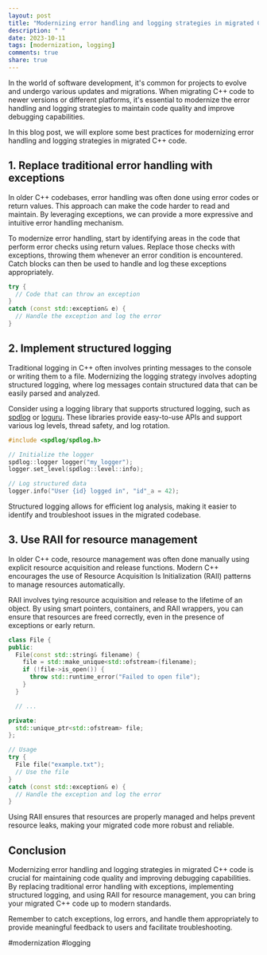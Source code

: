 ```yaml
---
layout: post
title: "Modernizing error handling and logging strategies in migrated C++ code"
description: " "
date: 2023-10-11
tags: [modernization, logging]
comments: true
share: true
---
```


In the world of software development, it's common for projects to evolve and undergo various updates and migrations. When migrating C++ code to newer versions or different platforms, it's essential to modernize the error handling and logging strategies to maintain code quality and improve debugging capabilities.

In this blog post, we will explore some best practices for modernizing error handling and logging strategies in migrated C++ code.

## 1. Replace traditional error handling with exceptions

In older C++ codebases, error handling was often done using error codes or return values. This approach can make the code harder to read and maintain. By leveraging exceptions, we can provide a more expressive and intuitive error handling mechanism.

To modernize error handling, start by identifying areas in the code that perform error checks using return values. Replace those checks with exceptions, throwing them whenever an error condition is encountered. Catch blocks can then be used to handle and log these exceptions appropriately.

```cpp
try {
  // Code that can throw an exception
}
catch (const std::exception& e) {
  // Handle the exception and log the error
}
```

## 2. Implement structured logging

Traditional logging in C++ often involves printing messages to the console or writing them to a file. Modernizing the logging strategy involves adopting structured logging, where log messages contain structured data that can be easily parsed and analyzed.

Consider using a logging library that supports structured logging, such as [spdlog](https://github.com/gabime/spdlog) or [loguru](https://github.com/emilk/loguru). These libraries provide easy-to-use APIs and support various log levels, thread safety, and log rotation.

```cpp
#include <spdlog/spdlog.h>

// Initialize the logger
spdlog::logger logger("my_logger");
logger.set_level(spdlog::level::info);

// Log structured data
logger.info("User {id} logged in", "id"_a = 42);
```

Structured logging allows for efficient log analysis, making it easier to identify and troubleshoot issues in the migrated codebase.

## 3. Use RAII for resource management

In older C++ code, resource management was often done manually using explicit resource acquisition and release functions. Modern C++ encourages the use of Resource Acquisition Is Initialization (RAII) patterns to manage resources automatically.

RAII involves tying resource acquisition and release to the lifetime of an object. By using smart pointers, containers, and RAII wrappers, you can ensure that resources are freed correctly, even in the presence of exceptions or early return.

```cpp
class File {
public:
  File(const std::string& filename) {
    file = std::make_unique<std::ofstream>(filename);
    if (!file->is_open()) {
      throw std::runtime_error("Failed to open file");
    }
  }

  // ...

private:
  std::unique_ptr<std::ofstream> file;
};

// Usage
try {
  File file("example.txt");
  // Use the file
}
catch (const std::exception& e) {
  // Handle the exception and log the error
}
```

Using RAII ensures that resources are properly managed and helps prevent resource leaks, making your migrated code more robust and reliable.

## Conclusion

Modernizing error handling and logging strategies in migrated C++ code is crucial for maintaining code quality and improving debugging capabilities. By replacing traditional error handling with exceptions, implementing structured logging, and using RAII for resource management, you can bring your migrated C++ code up to modern standards.

Remember to catch exceptions, log errors, and handle them appropriately to provide meaningful feedback to users and facilitate troubleshooting.

#modernization #logging